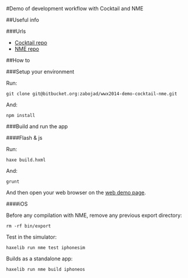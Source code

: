 #Demo of development workflow with Cocktail and NME

##Useful info

###Urls

* [Cocktail repo](https://github.com/silexlabs/Cocktail)
* [NME repo](https://github.com/nmehost/nme)

##How to

###Setup your environment

Run:

```
git clone git@bitbucket.org:zabojad/wwx2014-demo-cocktail-nme.git
```

And:

```
npm install
```

###Build and run the app

####Flash & js

Run:

```
haxe build.hxml
```

And: 

```
grunt
```

And then open your web browser on the [web demo page](http://127.0.0.1:9000/).

####iOS

Before any compilation with NME, remove any previous export directory:
```
rm -rf bin/export
```

Test in the simulator:
```
haxelib run nme test iphonesim
```

Builds as a standalone app:
```
haxelib run nme build iphoneos
```
